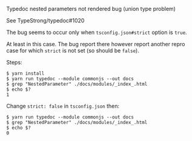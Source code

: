 Typedoc nested parameters not rendered bug (union type problem)

See TypeStrong/typedoc#1020

The bug seems to occur only when `tsconfig.json#strict` option is `true`.

At least in this case. The bug report there however report another
repro case for which `strict` is not set (so should be `false`).

Steps:

```
$ yarn install
$ yarn run typedoc --module commonjs --out docs
$ grep "NestedParameter" ./docs/modules/_index_.html
$ echo $?
1
```

Change `strict: false` in `tsconfig.json` then:

```
$ yarn run typedoc --module commonjs --out docs
$ grep "NestedParameter" ./docs/modules/_index_.html
$ echo $?
0
```
